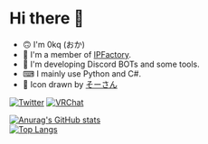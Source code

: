# Hi there 👋
- 🙃 I'm 0kq (おか)  
- 🧢 I'm a member of [IPFactory](https://www.ipfactory.org/).
- 🔧 I'm developing Discord BOTs and some tools.
- ⌨ I mainly use Python and C#.
- 🎨 Icon drawn by [そーさん](https://twitter.com/L_Sosn)  

[![Twitter](https://img.shields.io/badge/Twitter-%40__0kq__-1DA1F2?logo=twitter&style=flat-square)](https://twitter.com/_0kq_)
[![VRChat](https://img.shields.io/badge/VRChat-0kq%20--%20%E3%81%8A%E3%81%8B-ffffff.svg?logo=&style=flat-square)](https://vrchat.com/home/user/usr_77b46eed-5387-47f3-a5f1-765aa7869888)

[![Anurag's GitHub stats](https://github-readme-stats-git-masterrstaa-rickstaa.vercel.app/api?username=0kq-github&theme=tokyonight&count_private=true&show_icons=true)](https://github.com/anuraghazra/github-readme-stats)  
[![Top Langs](https://github-readme-stats-git-masterrstaa-rickstaa.vercel.app/api/top-langs/?username=0kq-github&theme=tokyonight&hide=shell,Batchfile)](https://github.com/anuraghazra/github-readme-stats)

